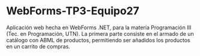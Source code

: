 # WebForms-TP3-Equipo27
Aplicación web hecha en WebForms .NET, para la matería Programación III (Tec. en Programación, UTN). La primera parte consiste en el armado de un catálogo con ABML de productos, permitiendo ser añadidos los productos en un carrito de compras. 

